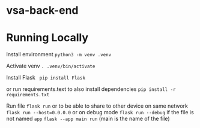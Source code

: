 # vsa-back-end

# Running Locally

Install environment
`python3 -m venv .venv`

Activate venv
`. .venv/bin/activate`

Install Flask
` pip install Flask`

or run requirements.text to also install dependencies
`pip install -r requirements.txt`

Run file
`flask run`
or to be able to share to other device on same network
`flask run --host=0.0.0.0`
or on debug mode
`flask run --debug`
if the file is not named `app`
`flask --app main run` (main is the name of the file)

